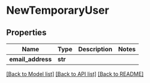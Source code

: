 # NewTemporaryUser

## Properties
Name | Type | Description | Notes
------------ | ------------- | ------------- | -------------
**email_address** | **str** |  | 

[[Back to Model list]](../README.md#documentation-for-models) [[Back to API list]](../README.md#documentation-for-api-endpoints) [[Back to README]](../README.md)


